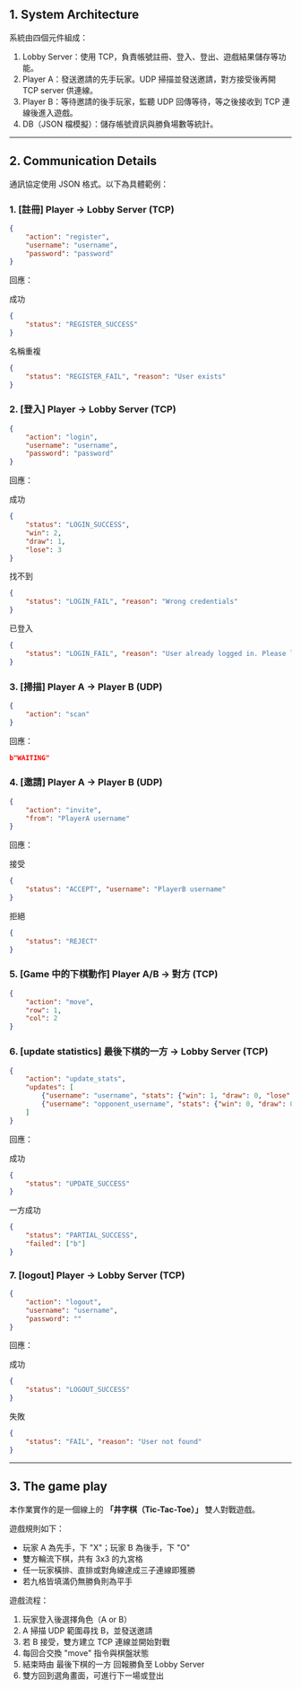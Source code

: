 ## 1. **System Architecture**

系統由四個元件組成：
1. Lobby Server：使用 TCP，負責帳號註冊、登入、登出、遊戲結果儲存等功能。
2. Player A：發送邀請的先手玩家。UDP 掃描並發送邀請，對方接受後再開 TCP server 供連線。
3. Player B：等待邀請的後手玩家，監聽 UDP 回傳等待，等之後接收到 TCP 連線後進入遊戲。
4. DB（JSON 檔模擬）：儲存帳號資訊與勝負場數等統計。

---

## 2. **Communication Details**

通訊協定使用 JSON 格式。以下為具體範例：


### 1. [註冊] Player → Lobby Server (TCP)

```json
{
    "action": "register",
    "username": "username",
    "password": "password"
}
```

回應：

成功
```json
{
    "status": "REGISTER_SUCCESS"
}
```
名稱重複
```json
{
    "status": "REGISTER_FAIL", "reason": "User exists"
}
```

### 2. [登入] Player → Lobby Server (TCP)

```json
{
    "action": "login",
    "username": "username",
    "password": "password"
}
```

回應：

成功
```json
{
    "status": "LOGIN_SUCCESS",
    "win": 2,
    "draw": 1,
    "lose": 3
}
```
找不到
```json
{
    "status": "LOGIN_FAIL", "reason": "Wrong credentials"
}
```
已登入
```json
{
    "status": "LOGIN_FAIL", "reason": "User already logged in. Please logout first"
}
```

### 3. [掃描] Player A → Player B (UDP)

```json
{
    "action": "scan"
}
```

回應：
```json
b"WAITING"
```

### 4. [邀請] Player A → Player B (UDP)

```json
{
    "action": "invite",
    "from": "PlayerA username"
}
```

回應：

接受
```json
{
    "status": "ACCEPT", "username": "PlayerB username"
}
```
拒絕
```json
{
    "status": "REJECT"
}
```

### 5. [Game 中的下棋動作] Player A/B → 對方 (TCP)

```json
{
    "action": "move", 
    "row": 1, 
    "col": 2
}
```

### 6. [update statistics] 最後下棋的一方 → Lobby Server (TCP)

```json
{
    "action": "update_stats",
    "updates": [
        {"username": "username", "stats": {"win": 1, "draw": 0, "lose": 0}},
        {"username": "opponent_username", "stats": {"win": 0, "draw": 0, "lose": 1}}
    ]
}
```

回應：

成功
```json
{
    "status": "UPDATE_SUCCESS"
}
```
一方成功
```json
{
    "status": "PARTIAL_SUCCESS",
    "failed": ["b"]
}
```

### 7. [logout] Player → Lobby Server (TCP)

```json
{
    "action": "logout",
    "username": "username",
    "password": ""
}
```

回應：

成功
```json
{
    "status": "LOGOUT_SUCCESS"
}
```
失敗
```json
{
    "status": "FAIL", "reason": "User not found"
}
```

---

## 3. **The game play**

本作業實作的是一個線上的 **「井字棋（Tic-Tac-Toe）」** 雙人對戰遊戲。

遊戲規則如下：
- 玩家 A 為先手，下 "X"；玩家 B 為後手，下 "O"
- 雙方輪流下棋，共有 3x3 的九宮格
- 任一玩家橫排、直排或對角線達成三子連線即獲勝
- 若九格皆填滿仍無勝負則為平手

遊戲流程：
1. 玩家登入後選擇角色（A or B）
2. A 掃描 UDP 範圍尋找 B，並發送邀請
3. 若 B 接受，雙方建立 TCP 連線並開始對戰
4. 每回合交換 "move" 指令與棋盤狀態
5. 結束時由 最後下棋的一方 回報勝負至 Lobby Server
6. 雙方回到選角畫面，可進行下一場或登出

